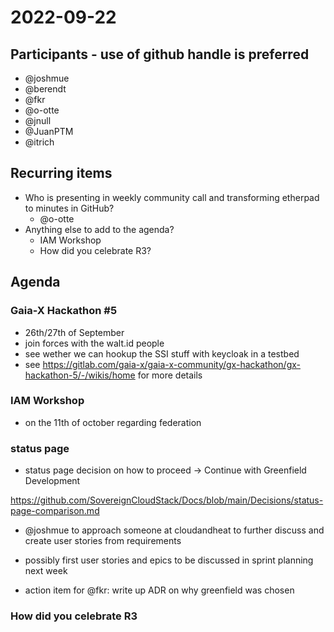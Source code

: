 # 2022-09-22
## Participants - use of github handle is preferred
* @joshmue
* @berendt
* @fkr
* @o-otte 
* @jnull
* @JuanPTM
* @itrich

## Recurring items
* Who is presenting in weekly community call and transforming etherpad to minutes in GitHub?
   * @o-otte
* Anything else to add to the agenda?
  * IAM Workshop
  * How did you celebrate R3?

## Agenda

### Gaia-X Hackathon #5

* 26th/27th of September
* join forces with the walt.id people
* see wether we can hookup the SSI stuff with keycloak in a testbed
* see https://gitlab.com/gaia-x/gaia-x-community/gx-hackathon/gx-hackathon-5/-/wikis/home for more details

### IAM Workshop

* on the 11th of october regarding federation

### status page

* status page decision on how to proceed -> Continue with Greenfield Development 

https://github.com/SovereignCloudStack/Docs/blob/main/Decisions/status-page-comparison.md

* @joshmue to approach someone at cloudandheat to further discuss and create user stories from requirements
* possibly first user stories and epics to be discussed in sprint planning next week

* action item for @fkr: write up ADR on why greenfield was chosen

### How did you celebrate R3



